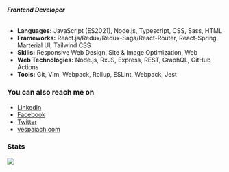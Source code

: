 ###### ***Frontend Developer***

* **Languages:** JavaScript (ES2021), Node.js, Typescript, CSS, Sass, HTML
* **Frameworks:** React.js/Redux/Redux-Saga/React-Router, React-Spring, Marterial UI, Tailwind CSS
* **Skills:** Responsive Web Design, Site & Image Optimization, Web
* **Web Technologies:** Node.js, RxJS, Express, REST, GraphQL, GitHub Actions
* **Tools:** Git, Vim, Webpack, Rollup, ESLint, Webpack, Jest

### You can also reach me on

* [LinkedIn](https://www.linkedin.com/in/tony-nguyen-0a701526/)
* [Facebook](https://www.facebook.com/nta.toan/)
* [Twitter](https://twitter.com/vespaiach)
* [vespaiach.com](https://www.vespaiach.com/)


### Stats

<img src="https://github-readme-stats.vercel.app/api?username=vespaiach&show_icons=true&theme=gruvbox&count_private=true" />
